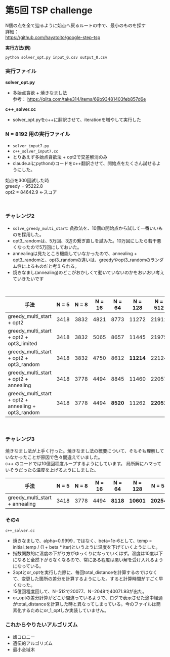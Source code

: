 # 第5回  TSP challenge  

N個の点を全て辿るように始点へ戻るルートの中で、最小のものを探す  
詳細：  
https://github.com/hayatoito/google-step-tsp

**実行方法(例)**
```
python solver_opt.py input_0.csv output_0.csv
```

### 実行ファイル 
**solver_opt.py**
- 多始点貪欲 + 焼きなまし法  
参考：
https://qiita.com/take314/items/69b93481403feb857d6e

**c++_solver.cc** 
- solver_opt.pyをc++に翻訳させて、iterationを増やして実行した  


### N = 8192 用の実行ファイル  
- `solver_input7.py`
- `c++_solver_input7.cc`
- とりあえず多始点貪欲法 + opt2で交差解消のみ
- claude.aiにpythonのコードをc++翻訳させて、開始点をたくさん試せるようにした。  

始点を300回試した時  
greedy = 95222.8  
opt2 = 84642.9  ←スコア  

<br>


### チャレンジ2 
- `solve_greedy_multi_start`: 貪欲法を、10個の開始点から試して一番いいものを採用した。  
- opt3_randomは、5万回、3辺の繋ぎ直しを試みた。10万回にしたら若干悪くなったので5万回にしておいた。
- annealingは見たところ機能していなかったので、annealing + opt3_randomと、opt3_randomの違いは、greedyやopt3_randomのランダム性によるものだと考えられる。  
- 焼きなまし(annealing)のどこがおかしくて動いていないのかをおいおい考えていきたいです

<br>


| 手法                                             | N = 5 | N = 8 | N = 16 | N = 64 | N = 128 | N = 512 | N = 2048 |
|--------------------------------------------------|--------|--------|---------|---------|----------|-----------|------------|
| greedy_multi_start + opt2                        | 3418   | 3832   | 4821    | 8773    | 11272    | 21911     | 42465      |
| greedy_multi_start + opt2 + opt3_limited         | 3418   | 3832   | 5065    | 8657    | 11445    | 21975     | 42579      |
| greedy_multi_start + opt2 + opt3_random          | 3418   | 3832   | 4750    | 8612    | **11214**    | 22124     | 42747      |
| greedy_multi_start + opt2 + annealing            | 3418   | 3778   | 4494    | 8845    | 11460    | 22057     | 42605      |
| greedy_multi_start + opt2 + annealing + opt3_random | 3418 | 3778   | 4494    | **8520**    | 11262    | **22052**     | **42348**      |

<br>

### チャレンジ3

焼きなまし法が上手く行った。焼きなまし法の概要について、そもそも理解していなかったことが原因で色々間違えていました。  
c++ のコードでは10億回程度ループするようにしています。
局所解にハマっていそうだったら温度を上げるようにしました。

| 手法                                             | N = 5 | N = 8 | N = 16 | N = 64 | N = 128 | N = 512 | N = 2048 |
|--------------------------------------------------|--------|--------|---------|---------|----------|-----------|------------|
| greedy_multi_start + annealing | 3418 | 3778   | 4494    | **8118**    | **10601**    | **20254.9**     | **41348**      |
 

### その4
`c++_solver.cc`
- 焼きなましで、alpha=0.9999.. ではなく、beta=1e-6として、temp = initial_temp / (1 + beta * iter)というように温度を下げていくようにした。
- 指数関数的に温度の下がり方がゆっくりになっていくはず。温度は10度以下になると全然下がらなくなるので、常にある程度は悪い解を受け入れるようになっている。
- 2optとor_optを実行した際に、毎回total_distanceを計算するのではなくて、変更した箇所の差分を計算するようにした。すると計算時間がすごく早くなった。
- 15億回程度回して、N=512で20077、N=2048で40071.93が出た。
- or_optの差分計算がどこか間違っているようで、ログで表示させた途中経過がtotal_distanceを計算した時と異なってしまっている。今のファイルは簡素化するためにor_1_optしか実装していません。  


### これからやりたいアルゴリズム
- 蟻コロニー
- 遺伝的アルゴリズム
- 最小全域木
  
